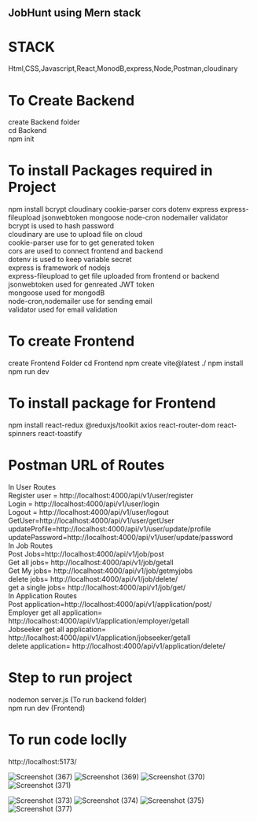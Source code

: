 ## JobHunt using Mern stack

# STACK
Html,CSS,Javascript,React,MonodB,express,Node,Postman,cloudinary 

# To Create Backend 
create Backend folder  
cd Backend  
npm init
# To install Packages required in Project
npm install bcrypt cloudinary cookie-parser cors dotenv express express-fileupload jsonwebtoken mongoose node-cron nodemailer validator  
bcrypt is used to hash password  
cloudinary are use to upload file on cloud  
cookie-parser use for to get generated token  
cors are used to connect frontend and backend  
dotenv is used to keep variable secret  
express is framework of nodejs  
express-fileupload to get file uploaded from frontend or backend  
jsonwebtoken used for genreated JWT token  
mongoose used for mongodB  
node-cron,nodemailer use for sending email   
validator used for email validation 

# To create Frontend
create Frontend Folder
cd Frontend
npm create vite@latest ./
npm install 
npm run dev 
# To install package for Frontend
npm install react-redux @reduxjs/toolkit axios react-router-dom react-spinners react-toastify


# Postman URL of Routes  
In User Routes  
Register user = http://localhost:4000/api/v1/user/register  
Login = http://localhost:4000/api/v1/user/login  
Logout = http://localhost:4000/api/v1/user/logout  
GetUser=http://localhost:4000/api/v1/user/getUser  
updateProfile=http://localhost:4000/api/v1/user/update/profile  
updatePassword=http://localhost:4000/api/v1/user/update/password  
In Job Routes  
Post Jobs=http://localhost:4000/api/v1/job/post    
Get all jobs=  http://localhost:4000/api/v1/job/getall  
Get My jobs=  http://localhost:4000/api/v1/job/getmyjobs  
delete jobs=  http://localhost:4000/api/v1/job/delete/  
get a single jobs=  http://localhost:4000/api/v1/job/get/  
In Application Routes  
Post application=http://localhost:4000/api/v1/application/post/  
Employer get all application= http://localhost:4000/api/v1/application/employer/getall  
Jobseeker get all application= http://localhost:4000/api/v1/application/jobseeker/getall  
delete application= http://localhost:4000/api/v1/application/delete/

# Step to run project 
nodemon server.js (To run backend folder)  
npm run dev (Frontend)
# To run code loclly
http://localhost:5173/

![Screenshot (367)](https://github.com/user-attachments/assets/36a16934-c7ba-475b-b2e7-af7c5e298530)
![Screenshot (369)](https://github.com/user-attachments/assets/02872a6c-5c08-44c2-8521-502b9602626a)
![Screenshot (370)](https://github.com/user-attachments/assets/69ee9888-50d9-4508-b00c-172f0c51e5bd)
![Screenshot (371)](https://github.com/user-attachments/assets/a1e894fc-dc40-4b25-a3e6-a8b901b44c65)

![Screenshot (373)](https://github.com/user-attachments/assets/40f5a20d-d5eb-4de2-8fb9-5eb0faafabf6)
![Screenshot (374)](https://github.com/user-attachments/assets/1b4bcb64-fc7e-454a-be48-c4e1ab5ebfbf)
![Screenshot (375)](https://github.com/user-attachments/assets/053cc6ec-b94d-43c7-9945-cf4379fcc964)
![Screenshot (377)](https://github.com/user-attachments/assets/da2245d2-b3ac-412c-b2a2-1ab015c891f6)


